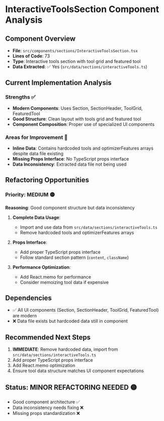# InteractiveToolsSection Component Analysis

## Component Overview

- **File**: `src/components/sections/InteractiveToolsSection.tsx`
- **Lines of Code**: 73
- **Type**: Interactive tools section with tool grid and featured tool
- **Data Extracted**: ✅ Yes (`src/data/sections/interactiveTools.ts`)

## Current Implementation Analysis

### Strengths ✅

- **Modern Components**: Uses Section, SectionHeader, ToolGrid, FeaturedTool
- **Good Structure**: Clean layout with tools grid and featured tool
- **Component Composition**: Proper use of specialized UI components

### Areas for Improvement 🔧

- **Inline Data**: Contains hardcoded tools and optimizerFeatures arrays despite data file existing
- **Missing Props Interface**: No TypeScript props interface
- **Data Inconsistency**: Extracted data file not being used

## Refactoring Opportunities

### Priority: MEDIUM 🟡

**Reasoning**: Good component structure but data inconsistency

1. **Complete Data Usage**:
   - Import and use data from `src/data/sections/interactiveTools.ts`
   - Remove hardcoded tools and optimizerFeatures arrays

2. **Props Interface**:
   - Add proper TypeScript props interface
   - Follow standard section pattern (`content`, `className`)

3. **Performance Optimization**:
   - Add React.memo for performance
   - Consider memoizing tool data if expensive

## Dependencies

- ✅ All UI components (Section, SectionHeader, ToolGrid, FeaturedTool) are modern
- ❌ Data file exists but hardcoded data still in component

## Recommended Next Steps

1. **IMMEDIATE**: Remove hardcoded data, import from `src/data/sections/interactiveTools.ts`
2. Add proper TypeScript props interface
3. Add React.memo optimization
4. Ensure tool data structure matches UI component expectations

## Status: **MINOR REFACTORING NEEDED** 🟡

- Good component architecture ✅
- Data inconsistency needs fixing ❌
- Missing props standardization ❌